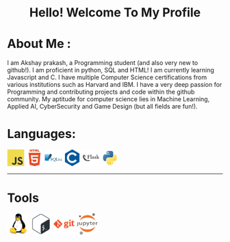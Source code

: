 <div id="header" align="center">
  <h1>Hello! Welcome To My Profile</h1>
</div>

# About Me :
I am Akshay prakash, a Programming student (and also very new to github!). I am proficient in python, SQL and HTML! I am currently learning Javascript and C. I have multiple 
Computer Science certifications from various institutions such as Harvard and IBM. I have a very deep passion for Programming and contributing projects and code within the github community.
My aptitude for computer science lies in Machine Learning, Applied AI, CyberSecurity and Game Design (but all fields are fun!).



# Languages:
<div>
  <img src="https://github.com/devicons/devicon/blob/master/icons/javascript/javascript-original.svg" width="40" height="40"/>
  <img src="https://github.com/devicons/devicon/blob/master/icons/html5/html5-plain-wordmark.svg" width="40" height="40"/>
  <img src="https://github.com/devicons/devicon/blob/6910f0503efdd315c8f9b858234310c06e04d9c0/icons/sqlite/sqlite-original-wordmark.svg" width="40" height="40"/>
  <img src="https://github.com/devicons/devicon/blob/6910f0503efdd315c8f9b858234310c06e04d9c0/icons/c/c-plain.svg" width="40" height="40"/>
  <img src="https://github.com/devicons/devicon/blob/6910f0503efdd315c8f9b858234310c06e04d9c0/icons/flask/flask-original-wordmark.svg" width="40" height="40"/>
  <a href=https://www.python.org>
    <img src="https://github.com/devicons/devicon/blob/6910f0503efdd315c8f9b858234310c06e04d9c0/icons/python/python-original.svg" width="40" height="40"/>
  </a>
</div>

***

# Tools
<div>
  <img src="https://github.com/devicons/devicon/blob/master/icons/linux/linux-original.svg" width="50" height="50"/>
  <img src="https://github.com/devicons/devicon/blob/master/icons/bash/bash-original.svg" width="50" height="50"/>
  <img src="https://github.com/devicons/devicon/blob/master/icons/git/git-plain-wordmark.svg" width="50" height="50"/>
  <img src="https://github.com/devicons/devicon/blob/6910f0503efdd315c8f9b858234310c06e04d9c0/icons/jupyter/jupyter-original-wordmark.svg" width="50" height="50"/>
  
</div>
